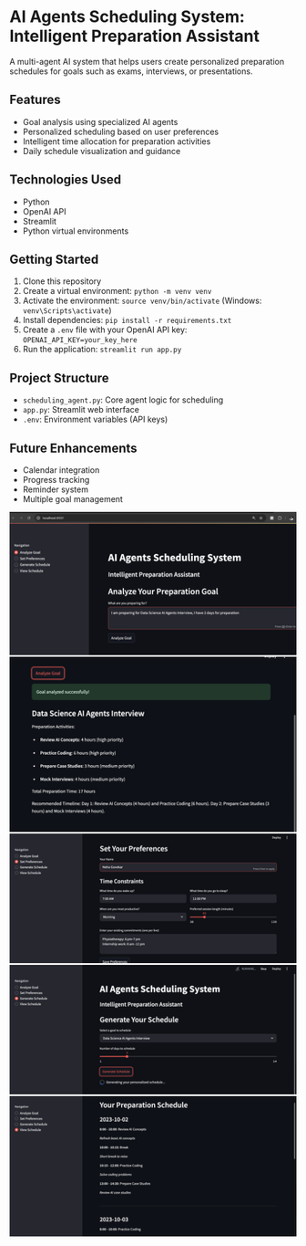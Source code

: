 # AI Agents Scheduling System: Intelligent Preparation Assistant

A multi-agent AI system that helps users create personalized preparation schedules for goals such as exams, interviews, or presentations.

## Features

- Goal analysis using specialized AI agents
- Personalized scheduling based on user preferences
- Intelligent time allocation for preparation activities
- Daily schedule visualization and guidance

## Technologies Used

- Python
- OpenAI API
- Streamlit
- Python virtual environments

## Getting Started

1. Clone this repository
2. Create a virtual environment: `python -m venv venv`
3. Activate the environment: `source venv/bin/activate` (Windows: `venv\Scripts\activate`)
4. Install dependencies: `pip install -r requirements.txt`
5. Create a `.env` file with your OpenAI API key: `OPENAI_API_KEY=your_key_here`
6. Run the application: `streamlit run app.py`

## Project Structure

- `scheduling_agent.py`: Core agent logic for scheduling
- `app.py`: Streamlit web interface
- `.env`: Environment variables (API keys)

## Future Enhancements

- Calendar integration
- Progress tracking
- Reminder system
- Multiple goal management

![alt text](image.png)
![alt text](image-1.png)
![alt text](image-2.png)
![alt text](image-3.png)
![alt text](image-4.png)
